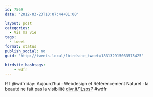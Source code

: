 ```yaml
---
id: 7569
date: '2012-03-23T10:07:44+01:00'

layout: post
categories:
  - Vis ma vie
tags:
  - tweet
format: status
publish_social: no
guid: 'http://tweets.local/?birdsite_tweet=183132915033575425'

birdsite_hashtags:
    - wdfr
---
```


RT @wdfriday: Aujourd’hui : Webdesign et Référencement Naturel : la beauté ne fait pas la visibilité [dlvr.it/1LspsP](http://dlvr.it/1LspsP) #wdfr